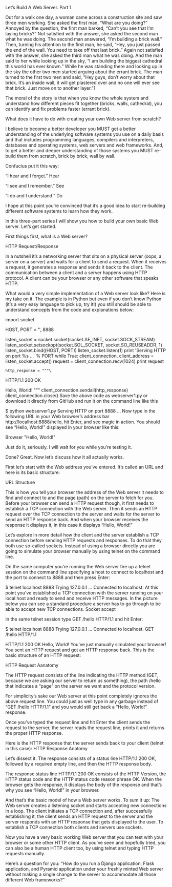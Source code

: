 Let’s Build A Web Server. Part 1.

Out for a walk one day, a woman came across a construction site and saw three men working. She asked the first man, “What are you doing?” Annoyed by the question, the first man barked, “Can’t you see that I’m laying bricks?” Not satisfied with the answer, she asked the second man what he was doing. The second man answered, “I’m building a brick wall.” Then, turning his attention to the first man, he said, “Hey, you just passed the end of the wall. You need to take off that last brick.” Again not satisfied with the answer, she asked the third man what he was doing. And the man said to her while looking up in the sky, “I am building the biggest cathedral this world has ever known.” While he was standing there and looking up in the sky the other two men started arguing about the errant brick. The man turned to the first two men and said, “Hey guys, don’t worry about that brick. It’s an inside wall, it will get plastered over and no one will ever see that brick. Just move on to another layer.”1

The moral of the story is that when you know the whole system and understand how different pieces fit together (bricks, walls, cathedral), you can identify and fix problems faster (errant brick).

What does it have to do with creating your own Web server from scratch?

I believe to become a better developer you MUST get a better understanding of the underlying software systems you use on a daily basis and that includes programming languages, compilers and interpreters, databases and operating systems, web servers and web frameworks. And, to get a better and deeper understanding of those systems you MUST re-build them from scratch, brick by brick, wall by wall.

Confucius put it this way:

“I hear and I forget.”
Hear

“I see and I remember.”
See

“I do and I understand.”
Do

I hope at this point you’re convinced that it’s a good idea to start re-building different software systems to learn how they work.

In this three-part series I will show you how to build your own basic Web server. Let’s get started.

First things first, what is a Web server?

HTTP Request/Response

In a nutshell it’s a networking server that sits on a physical server (oops, a server on a server) and waits for a client to send a request. When it receives a request, it generates a response and sends it back to the client. The communication between a client and a server happens using HTTP protocol. A client can be your browser or any other software that speaks HTTP.

What would a very simple implementation of a Web server look like? Here is my take on it. The example is in Python but even if you don’t know Python (it’s a very easy language to pick up, try it!) you still should be able to understand concepts from the code and explanations below:

import socket

HOST, PORT = '', 8888

listen_socket = socket.socket(socket.AF_INET, socket.SOCK_STREAM)
listen_socket.setsockopt(socket.SOL_SOCKET, socket.SO_REUSEADDR, 1)
listen_socket.bind((HOST, PORT))
listen_socket.listen(1)
print 'Serving HTTP on port %s ...' % PORT
while True:
    client_connection, client_address = listen_socket.accept()
    request = client_connection.recv(1024)
    print request

    http_response = """\
HTTP/1.1 200 OK

Hello, World!
"""
    client_connection.sendall(http_response)
    client_connection.close()
Save the above code as webserver1.py or download it directly from GitHub and run it on the command line like this

$ python webserver1.py
Serving HTTP on port 8888 …
Now type in the following URL in your Web browser’s address bar http://localhost:8888/hello, hit Enter, and see magic in action. You should see “Hello, World!” displayed in your browser like this:

Browser "Hello, World!"

Just do it, seriously. I will wait for you while you’re testing it.

Done? Great. Now let’s discuss how it all actually works.

First let’s start with the Web address you’ve entered. It’s called an URL and here is its basic structure:

URL Structure

This is how you tell your browser the address of the Web server it needs to find and connect to and the page (path) on the server to fetch for you. Before your browser can send a HTTP request though, it first needs to establish a TCP connection with the Web server. Then it sends an HTTP request over the TCP connection to the server and waits for the server to send an HTTP response back. And when your browser receives the response it displays it, in this case it displays “Hello, World!”

Let’s explore in more detail how the client and the server establish a TCP connection before sending HTTP requests and responses. To do that they both use so-called sockets. Instead of using a browser directly you are going to simulate your browser manually by using telnet on the command line.

On the same computer you’re running the Web server fire up a telnet session on the command line specifying a host to connect to localhost and the port to connect to 8888 and then press Enter:

$ telnet localhost 8888
Trying 127.0.0.1 …
Connected to localhost.
At this point you’ve established a TCP connection with the server running on your local host and ready to send and receive HTTP messages. In the picture below you can see a standard procedure a server has to go through to be able to accept new TCP connections. Socket accept

In the same telnet session type GET /hello HTTP/1.1 and hit Enter:

$ telnet localhost 8888
Trying 127.0.0.1 …
Connected to localhost.
GET /hello HTTP/1.1

HTTP/1.1 200 OK
Hello, World!
You’ve just manually simulated your browser! You sent an HTTP request and got an HTTP response back. This is the basic structure of an HTTP request:

HTTP Request Aanatomy

The HTTP request consists of the line indicating the HTTP method (GET, because we are asking our server to return us something), the path /hello that indicates a “page” on the server we want and the protocol version.

For simplicity’s sake our Web server at this point completely ignores the above request line. You could just as well type in any garbage instead of “GET /hello HTTP/1.1” and you would still get back a “Hello, World!” response.

Once you’ve typed the request line and hit Enter the client sends the request to the server, the server reads the request line, prints it and returns the proper HTTP response.

Here is the HTTP response that the server sends back to your client (telnet in this case): HTTP Response Anatomy

Let’s dissect it. The response consists of a status line HTTP/1.1 200 OK, followed by a required empty line, and then the HTTP response body.

The response status line HTTP/1.1 200 OK consists of the HTTP Version, the HTTP status code and the HTTP status code reason phrase OK. When the browser gets the response, it displays the body of the response and that’s why you see “Hello, World!” in your browser.

And that’s the basic model of how a Web server works. To sum it up: The Web server creates a listening socket and starts accepting new connections in a loop. The client initiates a TCP connection and, after successfully establishing it, the client sends an HTTP request to the server and the server responds with an HTTP response that gets displayed to the user. To establish a TCP connection both clients and servers use sockets.

Now you have a very basic working Web server that you can test with your browser or some other HTTP client. As you’ve seen and hopefully tried, you can also be a human HTTP client too, by using telnet and typing HTTP requests manually.

Here’s a question for you: “How do you run a Django application, Flask application, and Pyramid application under your freshly minted Web server without making a single change to the server to accommodate all those different Web frameworks?”